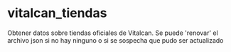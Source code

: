 # vitalcan_tiendas
Obtener datos sobre tiendas oficiales de Vitalcan. Se puede 'renovar' el archivo json si no hay ninguno o si se sospecha que pudo ser actualizado
